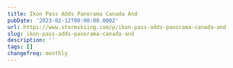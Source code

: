 ```yaml
---
title: Ikon Pass Adds Panorama Canada And
pubDate: '2023-02-12T00:00:00.000Z'
url: https://www.stormskiing.com/p/ikon-pass-adds-panorama-canada-and
slug: ikon-pass-adds-panorama-canada-and
description: ''
tags: []
changefreq: monthly
---
```


<!-- Add post content below -->
